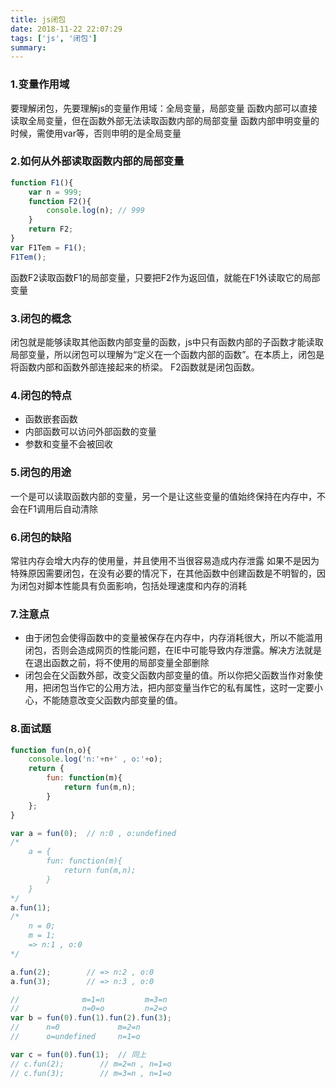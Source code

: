 ```yaml
---
title: js闭包
date: 2018-11-22 22:07:29
tags: ['js', '闭包']
summary:
---
```

### 1.变量作用域
要理解闭包，先要理解js的变量作用域：全局变量，局部变量
函数内部可以直接读取全局变量，但在函数外部无法读取函数内部的局部变量
函数内部申明变量的时候，需使用var等，否则申明的是全局变量

### 2.如何从外部读取函数内部的局部变量
```javascript
function F1(){
    var n = 999;
    function F2(){
        console.log(n); // 999
    }
    return F2;
}
var F1Tem = F1();
F1Tem();
```
函数F2读取函数F1的局部变量，只要把F2作为返回值，就能在F1外读取它的局部变量

### 3.闭包的概念
闭包就是能够读取其他函数内部变量的函数，js中只有函数内部的子函数才能读取局部变量，所以闭包可以理解为“定义在一个函数内部的函数”。在本质上，闭包是将函数内部和函数外部连接起来的桥梁。
F2函数就是闭包函数。

### 4.闭包的特点
* 函数嵌套函数
* 内部函数可以访问外部函数的变量
* 参数和变量不会被回收

### 5.闭包的用途
一个是可以读取函数内部的变量，另一个是让这些变量的值始终保持在内存中，不会在F1调用后自动清除

### 6.闭包的缺陷
常驻内存会增大内存的使用量，并且使用不当很容易造成内存泄露
如果不是因为特殊原因需要闭包，在没有必要的情况下，在其他函数中创建函数是不明智的，因为闭包对脚本性能具有负面影响，包括处理速度和内存的消耗

### 7.注意点
* 由于闭包会使得函数中的变量被保存在内存中，内存消耗很大，所以不能滥用闭包，否则会造成网页的性能问题，在IE中可能导致内存泄露。解决方法就是在退出函数之前，将不使用的局部变量全部删除
* 闭包会在父函数外部，改变父函数内部变量的值。所以你把父函数当作对象使用，把闭包当作它的公用方法，把内部变量当作它的私有属性，这时一定要小心，不能随意改变父函数内部变量的值。

### 8.面试题
```javascript
function fun(n,o){
	console.log('n:'+n+' , o:'+o);
	return {
		fun: function(m){
			return fun(m,n);
		}
	};
}

var a = fun(0);  // n:0 , o:undefined
/*
	a = {
		fun: function(m){
			return fun(m,n);
		}
	}
*/
a.fun(1);
/*
	n = 0;
	m = 1;
	=> n:1 , o:0
*/

a.fun(2);        // => n:2 , o:0
a.fun(3);        // => n:3 , o:0

//				m=1=n		  m=3=n	
//				n=0=o		  n=2=o
var b = fun(0).fun(1).fun(2).fun(3);
//		n=0     		m=2=n
//		o=undefined		n=1=o

var c = fun(0).fun(1);  // 同上
// c.fun(2);        // m=2=n , n=1=o
// c.fun(3);        // m=3=n , n=1=o
```